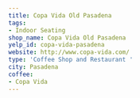 ```yaml
---
title: Copa Vida Old Pasadena
tags:
- Indoor Seating
shop_name: Copa Vida Old Pasadena
yelp_id: copa-vida-pasadena
website: http://www.copa-vida.com/
type: 'Coffee Shop and Restaurant '
city: Pasadena
coffee:
- Copa Vida
---
```


